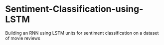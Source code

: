 # Sentiment-Classification-using-LSTM
Building an RNN using LSTM units for sentiment classification on a dataset of movie reviews
